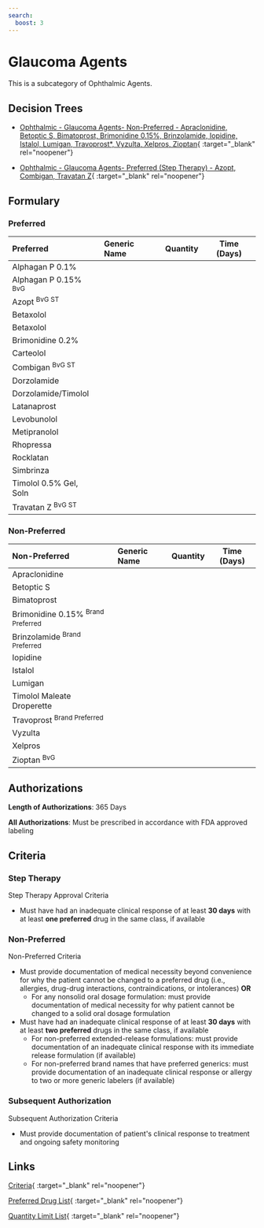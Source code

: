 ```yaml
---
search:
  boost: 3
---
```


# Glaucoma Agents

This is a subcategory of Ophthalmic Agents.

## Decision Trees

- [Ophthalmic - Glaucoma Agents- Non-Preferred - Apraclonidine, Betoptic S, Bimatoprost, Brimonidine 0.15%, Brinzolamide, Iopidine, Istalol, Lumigan, Travoprost*, Vyzulta, Xelpros, Zioptan](https://forms.office.com/Pages/ResponsePage.aspx?id=nPhjxpvvj0G9PUHkbAzgaN9UYz8EqmlIs3_TYn4TbXBURFlFT0ZNMUxFV0tITEdERjYxOFMxTExZSCQlQCN0PWcu){ :target="_blank" rel="noopener"}

- [Ophthalmic - Glaucoma Agents- Preferred (Step Therapy) - Azopt, Combigan, Travatan Z](https://forms.office.com/Pages/ResponsePage.aspx?id=nPhjxpvvj0G9PUHkbAzgaN9UYz8EqmlIs3_TYn4TbXBUQkJQSzVNNjBIU0tXN1NTNTFaNDFYM0k1NyQlQCN0PWcu){ :target="_blank" rel="noopener"}

## Formulary

### Preferred

| Preferred                       | Generic Name | Quantity | Time (Days) |
|:--------------------------------|:-------------|:--------:|:-----------:|
| Alphagan P 0.1%                 |              |          |             |
| Alphagan P 0.15% <sup>BvG</sup> |              |          |             |
| Azopt <sup>BvG ST</sup>         |              |          |             |
| Betaxolol                       |              |          |             |
| Betaxolol                       |              |          |             |
| Brimonidine 0.2%                |              |          |             |
| Carteolol                       |              |          |             |
| Combigan <sup>BvG ST</sup>      |              |          |             |
| Dorzolamide                     |              |          |             |
| Dorzolamide/Timolol             |              |          |             |
| Latanaprost                     |              |          |             |
| Levobunolol                     |              |          |             |
| Metipranolol                    |              |          |             |
| Rhopressa                       |              |          |             |
| Rocklatan                       |              |          |             |
| Simbrinza                       |              |          |             |
| Timolol 0.5% Gel, Soln          |              |          |             |
| Travatan Z <sup>BvG ST</sup>    |              |          |             |

### Non-Preferred

| Non-Preferred                                                                                         | Generic Name | Quantity | Time (Days) |
|:------------------------------------------------------------------------------------------------------|:-------------|:--------:|:-----------:|
| Apraclonidine                                                                                         |              |          |             |
| Betoptic S                                                                                            |              |          |             |
| Bimatoprost                                                                                           |              |          |             |
| <span title = "Brand Preferred: Alphagan P 0.15%">Brimonidine 0.15%</span> <sup>Brand Preferred</sup> |              |          |             |
| <span title = "Brand Preferred: Azopt">Brinzolamide</span> <sup>Brand Preferred</sup>                                  |              |          |             |
| Iopidine                                                                                              |              |          |             |
| Istalol                                                                                               |              |          |             |
| Lumigan                                                                                               |              |          |             |
| Timolol Maleate Droperette                                                                            |              |          |             |
| <span title = "Brand Preferred: Travatan Z">Travoprost</span> <sup>Brand Preferred</sup>                               |              |          |             |
| Vyzulta                                                                                               |              |          |             |
| Xelpros                                                                                               |              |          |             |
| Zioptan <sup>BvG</sup>                                                                                |              |          |             |

## Authorizations

**Length of Authorizations**: 365 Days

**All Authorizations**: Must be prescribed in accordance with FDA approved labeling

## Criteria

### Step Therapy

Step Therapy Approval Criteria

- Must have had an inadequate clinical response of at least **30 days** with at least **one preferred** drug in the same class, if available

### Non-Preferred

Non-Preferred Criteria

- Must provide documentation of medical necessity beyond convenience for why the patient cannot be changed to a preferred drug (i.e., allergies, drug-drug interactions, contraindications, or intolerances) **OR**
    - For any nonsolid oral dosage formulation: must provide documentation of medical necessity for why patient cannot be changed to a solid oral dosage formulation
- Must have had an inadequate clinical response of at least **30 days** with at least **two preferred** drugs in the same class, if available
    - For non-preferred extended-release formulations: must provide documentation of an inadequate clinical response with its immediate release formulation (if available)
    - For non-preferred brand names that have preferred generics: must provide documentation of an inadequate clinical response or allergy to two or more generic labelers (if available)

### Subsequent Authorization

Subsequent Authorization Criteria

- Must provide documentation of patient's clinical response to treatment and ongoing safety monitoring

## Links

[Criteria](https://medicaid.ohio.gov/static/PHM/drug-coverage/20230701+UPDL+Criteria+_v1_FINAL.approved.pdf#page=89){ :target="_blank" rel="noopener"}

[Preferred Drug List](https://medicaid.ohio.gov/static/PHM/drug-coverage/20230701_UPDL_FINAL_ODM.approved.v2.pdf#page=29){ :target="_blank" rel="noopener"}

[Quantity Limit List](https://pharmacy.medicaid.ohio.gov/sites/default/files/20230101_Ohio_Medicaid_Quantity_Document_APPROVED.pdf){ :target="_blank" rel="noopener"}
